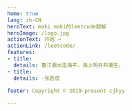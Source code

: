 ```yaml
---
home: true
lang: zh-CN
heroText: maki maki的leetcode题解
heroImage: /logo.jpg
actionText: 开始 →
actionLink: /leetcode/
features:
- title: 
  details: 春江潮水连海平，海上明月共潮生。
- title: 
  details: -张若虚
 
footer: Copyright © 2019-present cjhyy

---
```

